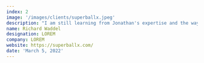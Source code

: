 ```yaml
---
index: 2
image: '/images/clients/superballx.jpeg'
description: "I am still learning from Jonathan's expertise and the way in which he engages with and supports clients through change and other initiatives. He is truly passionate about what he does and I wouldn't hesitate in recommending his services."
name: Richard Waddel
designation: LOREM
company: LOREM
website: https://superballx.com/
date: 'March 5, 2022'
---
```

